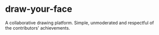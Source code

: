 # draw-your-face
 A collaborative drawing platform. Simple, unmoderated and respectful of the contributors' achievements.

